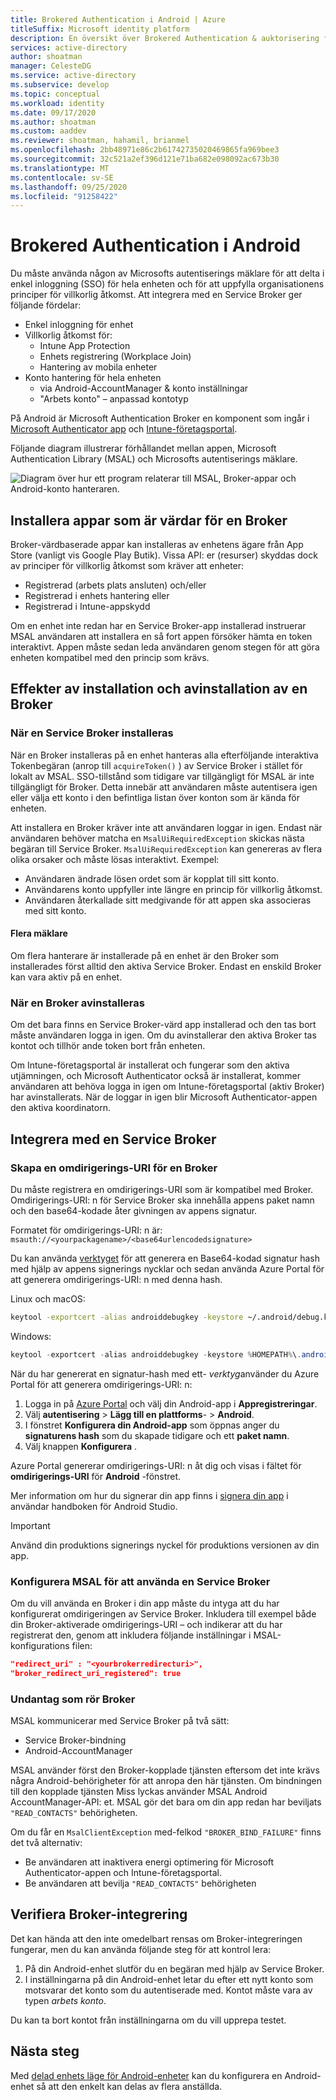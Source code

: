 ```yaml
---
title: Brokered Authentication i Android | Azure
titleSuffix: Microsoft identity platform
description: En översikt över Brokered Authentication & auktorisering för Android i Microsoft Identity Platform
services: active-directory
author: shoatman
manager: CelesteDG
ms.service: active-directory
ms.subservice: develop
ms.topic: conceptual
ms.workload: identity
ms.date: 09/17/2020
ms.author: shoatman
ms.custom: aaddev
ms.reviewer: shoatman, hahamil, brianmel
ms.openlocfilehash: 2bb48971e86c2b61742735020469865fa969bee3
ms.sourcegitcommit: 32c521a2ef396d121e71ba682e098092ac673b30
ms.translationtype: MT
ms.contentlocale: sv-SE
ms.lasthandoff: 09/25/2020
ms.locfileid: "91258422"
---
```

# <a name="brokered-authentication-in-android"></a>Brokered Authentication i Android

Du måste använda någon av Microsofts autentiserings mäklare för att delta i enkel inloggning (SSO) för hela enheten och för att uppfylla organisationens principer för villkorlig åtkomst. Att integrera med en Service Broker ger följande fördelar:

- Enkel inloggning för enhet
- Villkorlig åtkomst för:
  - Intune App Protection
  - Enhets registrering (Workplace Join)
  - Hantering av mobila enheter
- Konto hantering för hela enheten
  -  via Android-AccountManager & konto inställningar
  - "Arbets konto" – anpassad kontotyp

På Android är Microsoft Authentication Broker en komponent som ingår i [Microsoft Authenticator app](https://play.google.com/store/apps/details?id=com.azure.authenticator) och [Intune-företagsportal](https://play.google.com/store/apps/details?id=com.microsoft.windowsintune.companyportal).

Följande diagram illustrerar förhållandet mellan appen, Microsoft Authentication Library (MSAL) och Microsofts autentiserings mäklare.

![Diagram över hur ett program relaterar till MSAL, Broker-appar och Android-konto hanteraren.](./media/brokered-auth/brokered-deployment-diagram.png)

## <a name="installing-apps-that-host-a-broker"></a>Installera appar som är värdar för en Broker

Broker-värdbaserade appar kan installeras av enhetens ägare från App Store (vanligt vis Google Play Butik). Vissa API: er (resurser) skyddas dock av principer för villkorlig åtkomst som kräver att enheter:

- Registrerad (arbets plats ansluten) och/eller
- Registrerad i enhets hantering eller
- Registrerad i Intune-appskydd

Om en enhet inte redan har en Service Broker-app installerad instruerar MSAL användaren att installera en så fort appen försöker hämta en token interaktivt. Appen måste sedan leda användaren genom stegen för att göra enheten kompatibel med den princip som krävs.

## <a name="effects-of-installing-and-uninstalling-a-broker"></a>Effekter av installation och avinstallation av en Broker

### <a name="when-a-broker-is-installed"></a>När en Service Broker installeras

När en Broker installeras på en enhet hanteras alla efterföljande interaktiva Tokenbegäran (anrop till `acquireToken()` ) av Service Broker i stället för lokalt av MSAL. SSO-tillstånd som tidigare var tillgängligt för MSAL är inte tillgängligt för Broker. Detta innebär att användaren måste autentisera igen eller välja ett konto i den befintliga listan över konton som är kända för enheten.

Att installera en Broker kräver inte att användaren loggar in igen. Endast när användaren behöver matcha en `MsalUiRequiredException` skickas nästa begäran till Service Broker. `MsalUiRequiredException` kan genereras av flera olika orsaker och måste lösas interaktivt. Exempel:

- Användaren ändrade lösen ordet som är kopplat till sitt konto.
- Användarens konto uppfyller inte längre en princip för villkorlig åtkomst.
- Användaren återkallade sitt medgivande för att appen ska associeras med sitt konto.

#### <a name="multiple-brokers"></a>Flera mäklare

Om flera hanterare är installerade på en enhet är den Broker som installerades först alltid den aktiva Service Broker. Endast en enskild Broker kan vara aktiv på en enhet.

### <a name="when-a-broker-is-uninstalled"></a>När en Broker avinstalleras

Om det bara finns en Service Broker-värd app installerad och den tas bort måste användaren logga in igen. Om du avinstallerar den aktiva Broker tas kontot och tillhör ande token bort från enheten.

Om Intune-företagsportal är installerat och fungerar som den aktiva utjämningen, och Microsoft Authenticator också är installerat, kommer användaren att behöva logga in igen om Intune-företagsportal (aktiv Broker) har avinstallerats. När de loggar in igen blir Microsoft Authenticator-appen den aktiva koordinatorn.

## <a name="integrating-with-a-broker"></a>Integrera med en Service Broker

### <a name="generating-a-redirect-uri-for-a-broker"></a>Skapa en omdirigerings-URI för en Broker

Du måste registrera en omdirigerings-URI som är kompatibel med Broker. Omdirigerings-URI: n för Service Broker ska innehålla appens paket namn och den base64-kodade åter givningen av appens signatur.

Formatet för omdirigerings-URI: n är: `msauth://<yourpackagename>/<base64urlencodedsignature>`

Du kan använda [verktyget](https://manpages.debian.org/buster/openjdk-11-jre-headless/keytool.1.en.html) för att generera en Base64-kodad signatur hash med hjälp av appens signerings nycklar och sedan använda Azure Portal för att generera omdirigerings-URI: n med denna hash.

Linux och macOS:

```bash
keytool -exportcert -alias androiddebugkey -keystore ~/.android/debug.keystore | openssl sha1 -binary | openssl base64
```

Windows:

```powershell
keytool -exportcert -alias androiddebugkey -keystore %HOMEPATH%\.android\debug.keystore | openssl sha1 -binary | openssl base64
```

När du har genererat en signatur-hash med ett- *verktyg*använder du Azure Portal för att generera omdirigerings-URI: n:

1. Logga in på [Azure Portal](https://protal.azure.com) och välj din Android-app i **Appregistreringar**.
1. Välj **autentisering**  >  **Lägg till en plattforms**-  >  **Android**.
1. I fönstret **Konfigurera din Android-app** som öppnas anger du **signaturens hash** som du skapade tidigare och ett **paket namn**.
1. Välj knappen **Konfigurera** .

Azure Portal genererar omdirigerings-URI: n åt dig och visas i fältet för **omdirigerings-URI** för **Android** -fönstret.

Mer information om hur du signerar din app finns i [signera din app](https://developer.android.com/studio/publish/app-signing) i användar handboken för Android Studio.

> [!IMPORTANT]
> Använd din produktions signerings nyckel för produktions versionen av din app.

### <a name="configure-msal-to-use-a-broker"></a>Konfigurera MSAL för att använda en Service Broker

Om du vill använda en Broker i din app måste du intyga att du har konfigurerat omdirigeringen av Service Broker. Inkludera till exempel både din Broker-aktiverade omdirigerings-URI – och indikerar att du har registrerat den, genom att inkludera följande inställningar i MSAL-konfigurations filen:

```json
"redirect_uri" : "<yourbrokerredirecturi>",
"broker_redirect_uri_registered": true
```

### <a name="broker-related-exceptions"></a>Undantag som rör Broker

MSAL kommunicerar med Service Broker på två sätt:

- Service Broker-bindning
- Android-AccountManager

MSAL använder först den Broker-kopplade tjänsten eftersom det inte krävs några Android-behörigheter för att anropa den här tjänsten. Om bindningen till den kopplade tjänsten Miss lyckas använder MSAL Android AccountManager-API: et. MSAL gör det bara om din app redan har beviljats `"READ_CONTACTS"` behörigheten.

Om du får en `MsalClientException` med-felkod `"BROKER_BIND_FAILURE"` finns det två alternativ:

- Be användaren att inaktivera energi optimering för Microsoft Authenticator-appen och Intune-företagsportal.
- Be användaren att bevilja `"READ_CONTACTS"` behörigheten

## <a name="verifying-broker-integration"></a>Verifiera Broker-integrering

Det kan hända att den inte omedelbart rensas om Broker-integreringen fungerar, men du kan använda följande steg för att kontrol lera:

1. På din Android-enhet slutför du en begäran med hjälp av Service Broker.
1. I inställningarna på din Android-enhet letar du efter ett nytt konto som motsvarar det konto som du autentiserade med. Kontot måste vara av typen *arbets konto*.

Du kan ta bort kontot från inställningarna om du vill upprepa testet.

## <a name="next-steps"></a>Nästa steg

Med [delad enhets läge för Android-enheter](msal-android-shared-devices.md) kan du konfigurera en Android-enhet så att den enkelt kan delas av flera anställda.

